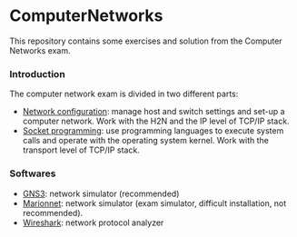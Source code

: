 # ComputerNetworks

This repository contains some exercises and solution from the Computer Networks exam.

### Introduction

The computer network exam is divided in two different parts:

* [Network configuration](./networkConfiguration/): manage host and switch settings and set-up a computer network. Work with the H2N and the IP level of TCP/IP stack.
* [Socket programming](./socketProgramming/): use programming languages to execute system calls and operate with the operating system kernel. Work with the transport level of TCP/IP stack.

### Softwares

* [GNS3](https://docs.gns3.com/docs/getting-started/installation/linux): network simulator (recommended)
* [Marionnet](https://www.marionnet.org/site/index.php/en/): network simulator (exam simulator, difficult installation, not recommended).
* [Wireshark](https://www.wireshark.org/): network protocol analyzer